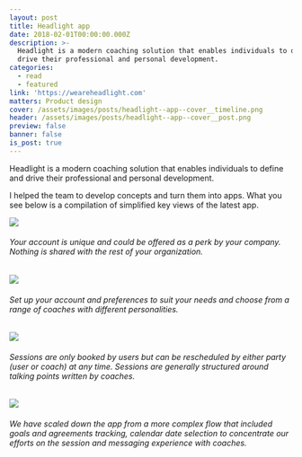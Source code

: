 ```yaml
---
layout: post
title: Headlight app
date: 2018-02-01T00:00:00.000Z
description: >-
  Headlight is a modern coaching solution that enables individuals to define and
  drive their professional and personal development.
categories:
  - read
  - featured
link: 'https://weareheadlight.com'
matters: Product design
cover: /assets/images/posts/headlight--app--cover__timeline.png
header: /assets/images/posts/headlight--app--cover__post.png
preview: false
banner: false
is_post: true
---
```

Headlight is a modern coaching solution that enables individuals to define and drive their professional and personal development.

I helped the team to develop concepts and turn them into apps. What you see below is a compilation of simplified key views of the latest app.

![](../../assets/images/posts/headlight--app--content--0.png)
###### Your account is unique and could be offered as a perk by your company. Nothing is shared with the rest of your organization.  

![](../../assets/images/posts/headlight--app--content--1.png)
###### Set up your account and preferences to suit your needs and choose from a range of coaches with different personalities.

![](../../assets/images/posts/headlight--app--content--2.png)
###### Sessions are only booked by users but can be rescheduled by either party (user or coach) at any time. Sessions are generally structured around talking points written by coaches.

![](../../assets/images/posts/headlight--app--content--3.png)
###### We have scaled down the app from a more complex flow that included goals and agreements tracking, calendar date selection to concentrate our efforts on the session and messaging experience with coaches.
